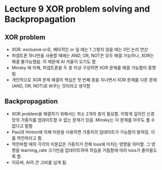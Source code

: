 # Lecture 9 XOR problem solving and Backpropagation

## XOR problem
- XOR: exclusive or로, 베타적인 or 일 때는 1 그렇지 않을 때는 0인 논리 연산
- 퍼셉트론 하나만을 사용할 때에는 AND, OR, NOT은 모두 해결 가능하나, XOR는 해결 불가능했음. 이 때문에 AI 겨울이 오기도 함
- Minsky 에 의해, 퍼셉트론을 두 층 이상 구성하면 XOR 문제를 해결 가능함이 증명됨
- 개인적으로 XOR 문제 해결의 핵심은 첫 번째 층을 지나면서 XOR 문제를 다른 문제(AND, OR, NOT)로 바꾸는 것이라고 생각함

## Backpropagation
- XOR problem을 해결하기 위해서는 최소 2개의 층이 필요함. 이렇게 깊어진 신경망의 가중치를 업데이트할 수 없는 문제가 있음. Minsky는 이 문제를 아무도 풀 수 없다고 말함
- Paul과 Hinton에 의해 미분을 사용하면 가중치의 업데이트가 가능함이 밝혀짐. 이를 역전파라고 함.
- 역전파할 때의 각각의 미분값은 가중치가 전체 loss에 미치는 영향을 의미함. 그 영향을 learning_rate 크기만큼 업데이트하여 학습을 거듭함에 따라 loss가 줄어들도록 함.
- 이로써, AI의 큰 고비를 넘게 됨.